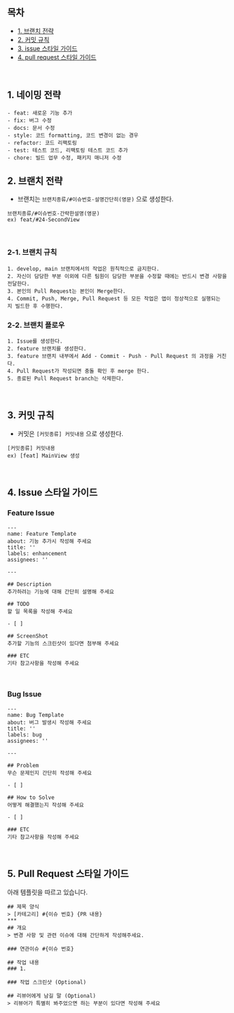 ## 목차
  - [1. 브랜치 전략](#1-브랜치-전략)
  - [2. 커밋 규칙](#2-커밋-규칙)
  - [3. issue 스타일 가이드](#3-issue-스타일-가이드)
  - [4. pull request 스타일 가이드](#4-pull-request-스타일-가이드)

<br>

## 1. 네이밍 전략
```
- feat: 새로운 기능 추가
- fix: 버그 수정
- docs: 문서 수정
- style: 코드 formatting, 코드 변경이 없는 경우
- refactor: 코드 리팩토링
- test: 테스트 코드, 리팩토링 테스트 코드 추가
- chore: 빌드 업무 수정, 패키지 매니저 수정
```

## 2. 브랜치 전략
- 브랜치는 `브랜치종류/#이슈번호-설명간단히(영문)` 으로 생성한다.
```
브랜치종류/#이슈번호-간략한설명(영문)
ex) feat/#24-SecondView
```

<br>

### 2-1. 브랜치 규칙
```
1. develop, main 브랜치에서의 작업은 원칙적으로 금지한다.
2. 자신이 담당한 부분 이외에 다른 팀원이 담당한 부분을 수정할 때에는 반드시 변경 사항을 전달한다.
3. 본인의 Pull Request는 본인이 Merge한다.
4. Commit, Push, Merge, Pull Request 등 모든 작업은 앱이 정상적으로 실행되는 지 빌드한 후 수행한다.
```

### 2-2. 브랜치 플로우
```
1. Issue를 생성한다.
2. feature 브랜치를 생성한다.
3. feature 브랜치 내부에서 Add - Commit - Push - Pull Request 의 과정을 거친다.
4. Pull Request가 작성되면 충돌 확인 후 merge 한다.
5. 종료된 Pull Request branch는 삭제한다.
```

<br>

## 3. 커밋 규칙
- 커밋은 `[커밋종류] 커밋내용` 으로 생성한다.
```
[커밋종류] 커밋내용
ex) [feat] MainView 생성
```

<br>

## 4. Issue 스타일 가이드
### Feature Issue
```
---
name: Feature Template
about: 기능 추가시 작성해 주세요
title: ''
labels: enhancement
assignees: ''

---

## Description
추가하려는 기능에 대해 간단히 설명해 주세요

## TODO
할 일 목록을 작성해 주세요

- [ ] 

## ScreenShot
추가할 기능의 스크린샷이 있다면 첨부해 주세요

### ETC
기타 참고사항을 작성해 주세요
```

<br>

### Bug Issue
```
---
name: Bug Template
about: 버그 발생시 작성해 주세요
title: ''
labels: bug
assignees: ''

---

## Problem
무슨 문제인지 간단히 작성해 주세요

- [ ] 

## How to Solve
어떻게 해결했는지 작성해 주세요

- [ ] 

### ETC
기타 참고사항을 작성해 주세요
```

<br>

## 5. Pull Request 스타일 가이드
아래 템플릿을 따르고 있습니다.
```
## 제목 양식
> [카테고리] #{이슈 번호} {PR 내용}
***
## 개요
> 변경 사항 및 관련 이슈에 대해 간단하게 작성해주세요.

### 연관이슈 #{이슈 번호}

## 작업 내용
### 1. 

### 작업 스크린샷 (Optional)

## 리뷰어에게 남길 말 (Optional)
> 리뷰어가 특별히 봐주었으면 하는 부분이 있다면 작성해 주세요
```
